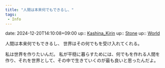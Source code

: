 ```yaml
---
title: "人間は本来何でもできるし、"
tags:
 - Info
---
```


date: 2024-12-20T14:10:08+09:00
up:: [Kashina_Kirin](../Bar/Novel/Nacaria/Kashina_Kirin.md)
up:: [Stone](Bar/Novel/Nacaria/Stone.md)
up:: [World](Bar/Novel/Topics/World.md)

人間は本来何でもできるし、
世界はその何でもを受け入れてくれる。

私は世界を作りたいんだ。
私が平穏に暮らすためには、何でもを作れる人間を作り、それを世界として、その中で生きていくのが最も良いと思ったんだよ。